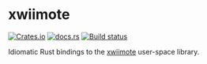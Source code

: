 # xwiimote

[![Crates.io](https://img.shields.io/crates/v/xwiimote)](https://crates.io/crates/xwiimote)
[![docs.rs](https://img.shields.io/docsrs/xwiimote)](https://docs.rs/xwiimote)
[![Build status](https://github.com/hugmanrique/xwiimote/actions/workflows/build.yml/badge.svg)](https://github.com/hugmanrique/xwiimote/actions/)

Idiomatic Rust bindings to the [xwiimote](https://github.com/dvdhrm/xwiimote) user-space library.